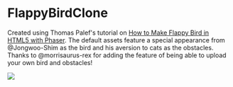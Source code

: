 # FlappyBirdClone

Created using Thomas Palef's tutorial on [How to Make Flappy Bird in HTML5 with Phaser](http://www.lessmilk.com/tutorial/flappy-bird-phaser-1). The default assets feature a special appearance from @Jongwoo-Shim as the bird and his aversion to cats as the obstacles. Thanks to @morrisaurus-rex for adding the feature of being able to upload your own bird and obstacles!

![](flappy-bird-demo.gif)
